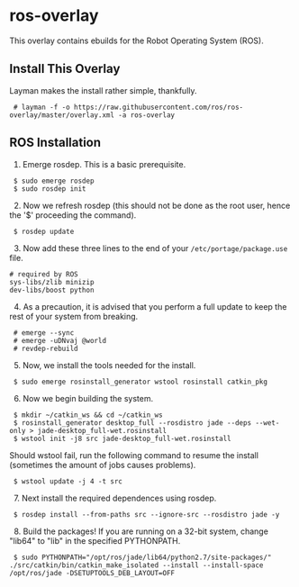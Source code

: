 ros-overlay
===========

This overlay contains ebuilds for the Robot Operating System (ROS).

Install This Overlay
--------------------

Layman makes the install rather simple, thankfully.

```
 # layman -f -o https://raw.githubusercontent.com/ros/ros-overlay/master/overlay.xml -a ros-overlay
```

ROS Installation
----------------


1. Emerge rosdep. This is a basic prerequisite.

```
 $ sudo emerge rosdep
 $ sudo rosdep init
```
&nbsp;
2. Now we refresh rosdep (this should not be done as the root user, hence the '$' proceeding the command).

```
 $ rosdep update
```
&nbsp;
3. Now add these three lines to the end of your `/etc/portage/package.use` file.

```
# required by ROS
sys-libs/zlib minizip
dev-libs/boost python
```
&nbsp;
4. As a precaution, it is advised that you perform a full update to keep the rest of your system from breaking.

```
 # emerge --sync
 # emerge -uDNvaj @world
 # revdep-rebuild
```
&nbsp;
5. Now, we install the tools needed for the install.

` $ sudo emerge rosinstall_generator wstool rosinstall catkin_pkg`

&nbsp;
6. Now we begin building the system.

```
 $ mkdir ~/catkin_ws && cd ~/catkin_ws
 $ rosinstall_generator desktop_full --rosdistro jade --deps --wet-only > jade-desktop_full-wet.rosinstall
 $ wstool init -j8 src jade-desktop_full-wet.rosinstall
```

Should wstool fail, run the following command to resume the install (sometimes the amount of jobs causes problems).

```
 $ wstool update -j 4 -t src
```
&nbsp;
7. Next install the required dependences using rosdep.

```
 $ rosdep install --from-paths src --ignore-src --rosdistro jade -y
```
&nbsp;
8. Build the packages! If you are running on a 32-bit system, change "lib64" to "lib" in the specified PYTHONPATH.
```
 $ sudo PYTHONPATH="/opt/ros/jade/lib64/python2.7/site-packages/" ./src/catkin/bin/catkin_make_isolated --install --install-space /opt/ros/jade -DSETUPTOOLS_DEB_LAYOUT=OFF
```